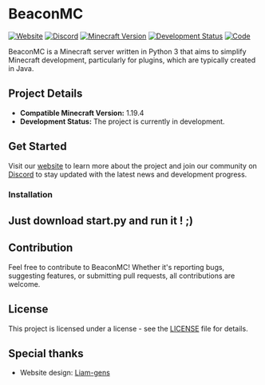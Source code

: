 # BeaconMC

[![Website](https://img.shields.io/badge/Website-BeaconMC-blue)](https://fewerteam.github.io/BeaconMC)
[![Discord](https://img.shields.io/discord/1159181236560986112?label=discord&logo=discord)](https://discord.gg/pxkT9dtuN8)
[![Minecraft Version](https://img.shields.io/badge/Minecraft-1.19.4-brightgreen)](#)
[![Development Status](https://img.shields.io/badge/Status-In%20Development-orange)](#)
[![Code](https://github.com/FewerTeam/BeaconMC/actions/workflows/python-app.yml/badge.svg)](https://github.com/FewerTeam/BeaconMC/actions/workflows/python-app.yml)

BeaconMC is a Minecraft server written in Python 3 that aims to simplify Minecraft development, particularly for plugins, which are typically created in Java.

## Project Details

- **Compatible Minecraft Version:** 1.19.4
- **Development Status:** The project is currently in development.

## Get Started

Visit our [website](https://fewerteam.github.io/BeaconMC) to learn more about the project and join our community on [Discord](https://discord.gg/pxkT9dtuN8) to stay updated with the latest news and development progress.

### Installation

Just download start.py and run it ! ;)
---

## Contribution

Feel free to contribute to BeaconMC! Whether it's reporting bugs, suggesting features, or submitting pull requests, all contributions are welcome.

## License

This project is licensed under a license - see the [LICENSE](LICENSE) file for details.

## Special thanks
- Website design: [Liam-gens](https://github.com/liam-gen)